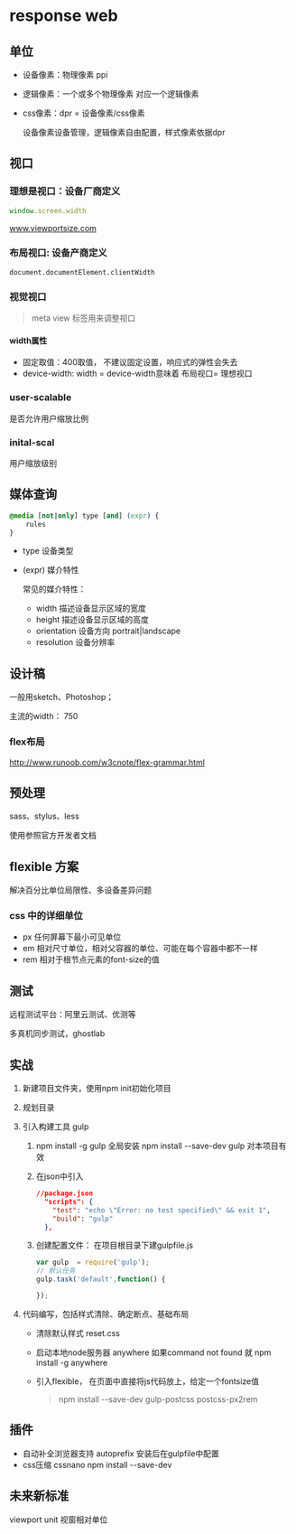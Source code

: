 # response web

##  单位

- 设备像素：物理像素 ppi 

- 逻辑像素：一个或多个物理像素 对应一个逻辑像素

- css像素：dpr = 设备像素/css像素

  设备像素设备管理，逻辑像素自由配置，样式像素依据dpr

## 视口

### 理想是视口：设备厂商定义

```javascript
window.screen.width
```

www.viewportsize.com

### 布局视口: 设备产商定义

```
document.documentElement.clientWidth
```

### 视觉视口

> meta view  标签用来调整视口

#### width属性

- 固定取值：400取值， 不建议固定设置，响应式的弹性会失去
- device-width: width = device-width意味着 布局视口= 理想视口

### user-scalable 

是否允许用户缩放比例

### inital-scal 

用户缩放级别

## 媒体查询

```css
@media [not|only] type [and] (expr) {
    rules
}
```

- type 设备类型

- (expr) 媒介特性

  常见的媒介特性： 

  - width 描述设备显示区域的宽度
  - height 描述设备显示区域的高度
  - orientation 设备方向 portrait|landscape
  - resolution 设备分辨率

## 设计稿

一般用sketch、Photoshop；

 主流的width： 750

### flex布局

http://www.runoob.com/w3cnote/flex-grammar.html

## 预处理

sass、stylus、less

使用参照官方开发者文档

## flexible 方案

解决百分比单位局限性、多设备差异问题

### css 	中的详细单位

- px 任何屏幕下最小可见单位
- em 相对尺寸单位，相对父容器的单位、可能在每个容器中都不一样
- rem 相对于根节点元素的font-size的值

## 测试

远程测试平台：阿里云测试、优测等

多真机同步测试，ghostlab

## 实战

1. 新建项目文件夹，使用npm init初始化项目

2. 规划目录

3. 引入构建工具 gulp 

   1. npm install -g gulp 全局安装 npm install --save-dev gulp 对本项目有效

   2. 在json中引入

      ```json
      //package.json
        "scripts": {
          "test": "echo \"Error: no test specified\" && exit 1",
          "build": "gulp"
        },
      ```

      

   3. 创建配置文件： 在项目根目录下建gulpfile.js

      ```javascript
      var gulp  = require('gulp');
      // 默认任务
      gulp.task('default',function() {
      
      });
      ```

      

4. 代码编写，包括样式清除、确定断点、基础布局

   - 清除默认样式 reset.css

   - 启动本地node服务器 anywhere 如果command not found 就 npm install -g anywhere

   - 引入flexible， 在页面中直接将js代码放上，给定一个fontsize值

     > npm install --save-dev gulp-postcss postcss-px2rem



## 插件

- 自动补全浏览器支持 autoprefix 安装后在gulpfile中配置
-  css压缩 cssnano npm install --save-dev



## 未来新标准

viewport unit 视窗相对单位